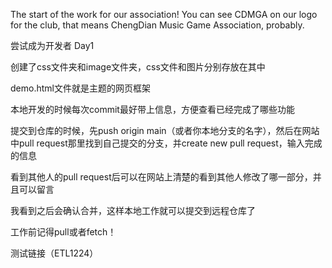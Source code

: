 The start of the work for our association!
You can see CDMGA on our logo for the club, that means ChengDian Music Game Association, probably.

尝试成为开发者 Day1

创建了css文件夹和image文件夹，css文件和图片分别存放在其中

demo.html文件就是主题的网页框架

本地开发的时候每次commit最好带上信息，方便查看已经完成了哪些功能

提交到仓库的时候，先push origin main（或者你本地分支的名字），然后在网站中pull request那里找到自己提交的分支，并create new pull request，输入完成的信息

看到其他人的pull request后可以在网站上清楚的看到其他人修改了哪一部分，并且可以留言

我看到之后会确认合并，这样本地工作就可以提交到远程仓库了

工作前记得pull或者fetch！

测试链接（ETL1224）